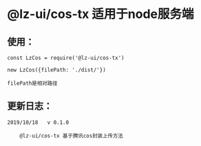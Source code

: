 # @lz-ui/cos-tx 适用于node服务端


## 使用： 

    const LzCos = require('@lz-ui/cos-tx')

    new LzCos({filePath: './dist/'})

    filePath是相对路径

## 更新日志：

    2019/10/18   v 0.1.0

        @lz-ui/cos-tx 基于腾讯cos封装上传方法
